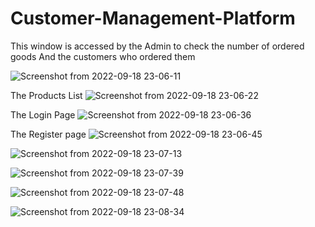 # Customer-Management-Platform

This window is accessed by the Admin to check the number of ordered goods And the customers who ordered them

![Screenshot from 2022-09-18 23-06-11](https://user-images.githubusercontent.com/111923574/190926719-adfd4906-3b91-4c10-9681-04dafa98996d.png)

The Products List
![Screenshot from 2022-09-18 23-06-22](https://user-images.githubusercontent.com/111923574/190926725-0847ef53-aa21-497a-8c74-319e1551231b.png)

The Login Page
![Screenshot from 2022-09-18 23-06-36](https://user-images.githubusercontent.com/111923574/190926731-133c1196-112e-45e6-8999-16e34c6e10bf.png)

The Register page
![Screenshot from 2022-09-18 23-06-45](https://user-images.githubusercontent.com/111923574/190926738-846d162e-1f29-47e8-9af9-9ad2c29b0b1c.png)

![Screenshot from 2022-09-18 23-07-13](https://user-images.githubusercontent.com/111923574/190926743-34a83725-f188-4309-beee-43693c6de756.png)

![Screenshot from 2022-09-18 23-07-39](https://user-images.githubusercontent.com/111923574/190926746-77ba5a01-a8cb-41c2-aae9-6809113ea218.png)

![Screenshot from 2022-09-18 23-07-48](https://user-images.githubusercontent.com/111923574/190926750-42912cb8-e2bc-4955-8ce2-796f631de265.png)

![Screenshot from 2022-09-18 23-08-34](https://user-images.githubusercontent.com/111923574/190926757-93df6d29-c433-4e27-99ef-89098d34ab9d.png)
